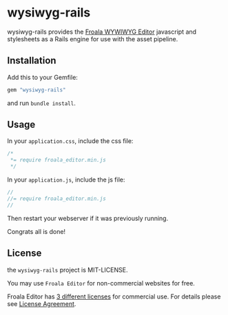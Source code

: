 # wysiwyg-rails

wysiwyg-rails provides the [Froala WYWIWYG Editor](http://editor.froala.com) javascript and stylesheets as a Rails engine for use with the asset pipeline.

## Installation

Add this to your Gemfile:

```ruby
gem "wysiwyg-rails"
```

and run `bundle install`.

## Usage

In your `application.css`, include the css file:

```css
/*
 *= require froala_editor.min.js
 */
```

In your `application.js`, include the js file:

```javascript
//
//= require froala_editor.min.js
//
```
Then restart your webserver if it was previously running.

Congrats all is done!

## License

the `wysiwyg-rails` project is MIT-LICENSE.

You may use `Froala Editor` for non-commercial websites for free.

Froala Editor has [3 different licenses](http://editor.froala.com/download/) for commercial use.
For details please see [License Agreement](http://editor.froala.com/license).
